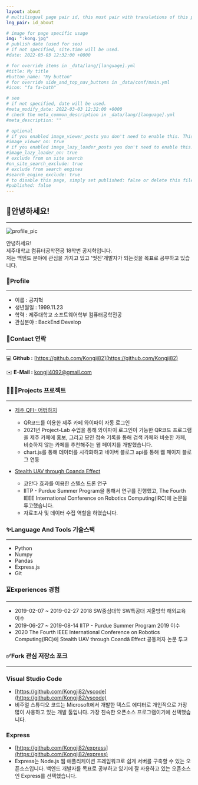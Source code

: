 ```yaml
---
layout: about
# multilingual page pair id, this must pair with translations of this page. (This name must be unique)
lng_pair: id_about

# image for page specific usage
img: ":kong.jpg"
# publish date (used for seo)
# if not specified, site.time will be used.
#date: 2022-03-03 12:32:00 +0000

# for override items in _data/lang/[language].yml
#title: My title
#button_name: "My button"
# for override side_and_top_nav_buttons in _data/conf/main.yml
#icon: "fa fa-bath"

# seo
# if not specified, date will be used.
#meta_modify_date: 2022-03-03 12:32:00 +0000
# check the meta_common_description in _data/lang/[language].yml
#meta_description: ""

# optional
# if you enabled image_viewer_posts you don't need to enable this. This is only if image_viewer_posts = false
#image_viewer_on: true
# if you enabled image_lazy_loader_posts you don't need to enable this. This is only if image_lazy_loader_posts = false
#image_lazy_loader_on: true
# exclude from on site search
#on_site_search_exclude: true
# exclude from search engines
#search_engine_exclude: true
# to disable this page, simply set published: false or delete this file
#published: false
---
```


<!-- {%- comment -%} Please delete below and place your page content here {%- endcomment -%}

{%- include util/auto-content-generator.liquid -%}
{{ website_info_text_first }}

{{ website_info_text_second }} -->

## 👋안녕하세요!
---
![profile_pic](https://user-images.githubusercontent.com/47727212/163676652-0be89085-9b68-4c23-80ac-3fcc812b8422.jpg)   
   
안녕하세요!   
제주대학교 컴퓨터공학전공 18학번 공지혁입니다.   
저는 백엔드 분야에 관심을 가지고 있고 '멋진'개발자가 되는것을 목표로 공부하고 있습니다.
### **🧑Profile**

---

- 이름 : 공지혁
- 생년월일 : 1999.11.23
- 학력 : 제주대학교 소프트웨어학부 컴퓨터공학전공
- 관심분야 : BackEnd Develop

### **👥Contact 연락**

---

💻 **Github :** [https://github.com/Kongji82](https://github.com/Kongji82)

✉️ **E-Mail :** kongji4092@gmail.com

### **👨🏻‍💻Projects 프로젝트**

---

- [제주 QFI- 어떵하지](https://github.com/PLAB-ROOF-TOP/Eotteohaji)
    - QR코드를 이용한 제주 카페 와이파이 자동 로그인
    - 2021년 Project-Lab 수업을 통해 와이파이 로그인이 가능한 QR코드 프로그램을 제주 카페에 홍보, 그리고 모인 접속 기록을 통해 검색 카페와 비슷한 카페, 비슷하지 않는 카페를 추천해주는 웹 페이지를 개발했습니다.
    - chart.js를 통해 데이터를 시각화하고 네이버 블로그 api를 통해 웹 페이지 블로그 연동
    
- [Stealth UAV through Coanda Effect](https://arxiv.org/abs/2005.14629)
    - 코안다 효과를 이용한 스텔스 드론 연구
    - IITP - Purdue Summer Program을 통해서 연구를 진행했고, The Fourth IEEE International Conference on Robotics Computing(IRC)에 논문을 투고했습니다.
    - 자료조사 및 데이터 수집 역할을 하였습니다.

### **✨Language And Tools 기술스택**

---

- Python
- Numpy
- Pandas
- Express.js
- Git

### **⌛Experiences 경험**

---

- 2019-02-07 ~ 2019-02-27 2018 SW중심대학 SW특공대 겨울방학 해외교육 이수
- 2019-06-27 ~ 2019-08-14  IITP - Purdue Summer Program 2019 이수
- 2020  The Fourth IEEE International Conference on Robotics Computing(IRC)에 Stealth UAV through Coandă Effect 공동저자 논문 투고

### **✅Fork 관심 저장소 포크**

---

### Visual Studio Code

- [https://github.com/Kongji82/vscode](https://github.com/Kongji82/vscode)
- 비주얼 스튜디오 코드는 Microsoft에서 개발한 텍스트 에디터로 개인적으로 가장 많이 사용하고 있는 개발 툴입니다. 가장 친숙한 오픈소스 프로그램이기에 선택했습니다.

### Express
- [https://github.com/Kongji82/express](https://github.com/Kongji82/express)
- Express는 Node.js 웹 애플리케이션 프레임워크로 쉽게 서버를 구축할 수 있는 오픈소스입니다. 백엔드 개발자를 목표로 공부하고 있기에 잘 사용하고 있는 오픈소스인 Express를 선택했습니다.